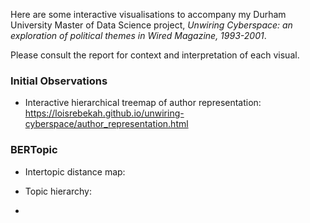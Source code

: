 Here are some interactive visualisations to accompany my Durham University Master of Data Science project, *Unwiring Cyberspace: an exploration of political themes in Wired Magazine, 1993-2001*. 


Please consult the report for context and interpretation of each visual. 

### Initial Observations
+ Interactive hierarchical treemap of author representation: https://loisrebekah.github.io/unwiring-cyberspace/author_representation.html

### BERTopic
+ Intertopic distance map:
  
+ Topic hierarchy:

+ 


